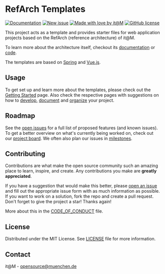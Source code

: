 
[documentation-shield]: https://img.shields.io/badge/documentation-blue?style=for-the-badge
[new-issue-shield]: https://img.shields.io/badge/new%20issue-blue?style=for-the-badge
[made-with-love-shield]: https://img.shields.io/badge/made%20with%20%E2%9D%A4%20by-it%40M-yellow?style=for-the-badge
[license-shield]: https://img.shields.io/github/license/it-at-m/refarch-templates?style=for-the-badge

[documentation]: https://refarch-templates.oss.muenchen.de/
[new-issue]: ./issues/new/choose
[itm-opensource]: https://opensource.muenchen.de/
[license]: https://github.com/it-at-m/refarch-templates/blob/main/LICENSE

# RefArch Templates

[![Documentation][documentation-shield]][documentation]
[![New issue][new-issue-shield]][new-issue]
[![Made with love by it@M][made-with-love-shield]][itm-opensource]
[![GitHub license][license-shield]][license]

This project acts as a template and provides starter files for web application projects based on the RefArch (reference architecture) of it@M.

To learn more about the architecture itself, checkout its [documentation](https://refarch.oss.muenchen.de/) or [code](https://github.com/it-at-m/refarch).

The templates are based on [Spring](https://spring.io/) and [Vue.js](https://vuejs.org/).

## Usage

To get set up and learn more about the templates, please check out the [Getting Started](https://refarch-templates.oss.muenchen.de/getting-started.html) page.
Also check the respective pages with suggestions on how to [develop](https://refarch-templates.oss.muenchen.de/develop.html), [document](https://refarch-templates.oss.muenchen.de/document.html) and [organize](https://refarch-templates.oss.muenchen.de/organize.html) your project.

## Roadmap

See the [open issues](./issues) for a full list of proposed features (and known issues).
To get a better overview on what's currently being worked on, check out our [project board](https://github.com/orgs/it-at-m/projects/16).
We often also plan our issues in [milestones](./milestones).

## Contributing

Contributions are what make the open source community such an amazing place to learn, inspire, and create. Any contributions you make are **greatly appreciated**.

If you have a suggestion that would make this better, please [open an issue](./issues/new/choose) and fill out the appropriate issue form with as much information as possible.
If you want to work on a solution, fork the repo and create a pull request.
Don't forget to give the project a star! Thanks again!

More about this in the [CODE_OF_CONDUCT](/.github/CODE_OF_CONDUCT.md) file.

## License

Distributed under the MIT License. See [LICENSE](../LICENSE) file for more information.

## Contact

it@M - opensource@muenchen.de
